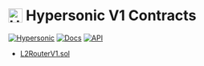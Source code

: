 <h1 align="left" style="display: flex; align-items: center;">
  <img src="https://hypersonic.money/brand/logo.svg" alt="Hypersonic" height="28px">
  &nbsp;<span>Hypersonic V1 Contracts</span>
</h1>

[![Hypersonic](https://img.shields.io/static/v1?label=&message=Hypersonic&color=grey&logo=ethereum&logoColor=white)](https://hypersonic.money)
[![Docs](https://img.shields.io/badge/Docs-%F0%9F%93%84-blue)](https://docs.hypersonic.money)
[![API](https://img.shields.io/badge/API-%F0%9F%93%84-green)](https://docs.hypersonic.money/api-reference)

- [L2RouterV1.sol](./router/L2RouterV1.sol)
